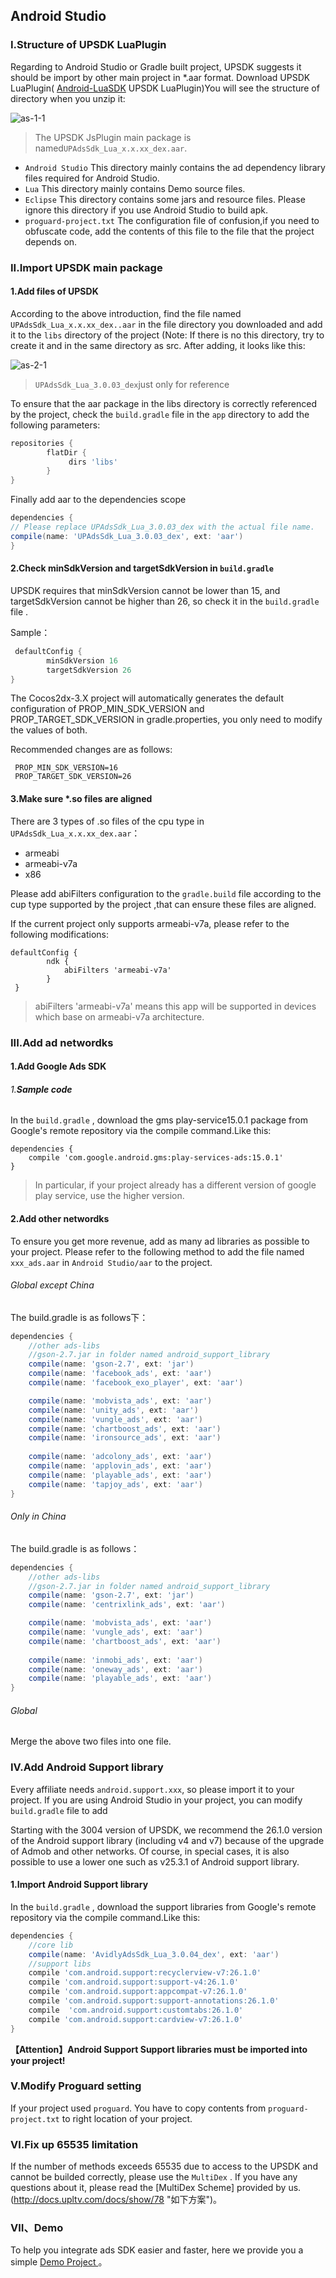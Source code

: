 ## Android Studio

### I.Structure of  UPSDK LuaPlugin

Regarding to Android Studio or Gradle built project, UPSDK suggests it should be import by other main project in  *.aar  format. Download UPSDK LuaPlugin( [Android-LuaSDK](http://doc.upltv.com/en/master/chapters/chapter09.html "SDK下载页面") UPSDK LuaPlugin)You will see the structure of directory when you unzip it:


![as-1-1](http://docc.upltv.com/uploads/201805/5afe99d977ef8_5afe99d9.png "as-1-1")
> The UPSDK JsPlugin main package is named`UPAdsSdk_Lua_x.x.xx_dex.aar`.

- `Android Studio`
   This directory mainly contains the ad dependency library files required for Android Studio.
- `Lua`
   This directory mainly contains Demo source files.
- `Eclipse`
   This directory contains some jars and resource files. Please ignore this directory if you use  Android Studio to build apk.
- `proguard-project.txt`
   The configuration file of confusion,if you need to obfuscate code, add the contents of this file to the file that the project depends on.

### II.Import UPSDK main package
#### 1.Add files of UPSDK
According to the above introduction, find the file named `UPAdsSdk_Lua_x.x.xx_dex..aar` in the file directory you downloaded and add it to the `libs` directory of the project (Note: If there is no this directory, try to  create it and in the same directory as src.
After adding, it looks like this:

![as-2-1](http://docc.upltv.com/uploads/201805/5afe9acd622e6_5afe9acd.png "as-2-1")
> `UPAdsSdk_Lua_3.0.03_dex`just only for reference

To ensure that the aar package in the libs directory is correctly referenced by the project, check the `build.gradle` file in the `app` directory to add the following  parameters:

```groovy
repositories {
        flatDir {
             dirs 'libs'
        }
}

```
Finally add aar to the dependencies scope


```groovy
dependencies {
// Please replace UPAdsSdk_Lua_3.0.03_dex with the actual file name.
compile(name: 'UPAdsSdk_Lua_3.0.03_dex', ext: 'aar')
}
```

#### 2.Check minSdkVersion and targetSdkVersion in `build.gradle`
UPSDK requires that minSdkVersion cannot be lower than 15, and targetSdkVersion cannot be higher than 26, so check it in the `build.gradle` file .


Sample：

```groovy
 defaultConfig {
        minSdkVersion 16
        targetSdkVersion 26
}
```
The Cocos2dx-3.X project will automatically generates the default configuration of PROP_MIN_SDK_VERSION and PROP_TARGET_SDK_VERSION in gradle.properties, you only need to modify the values of both.

Recommended changes are as follows:
```
 PROP_MIN_SDK_VERSION=16
 PROP_TARGET_SDK_VERSION=26
```

#### 3.Make sure *.so files are aligned
There are 3 types of .so files of the cpu type in `UPAdsSdk_Lua_x.x.xx_dex.aar`：
- armeabi
- armeabi-v7a
- x86

Please add abiFilters configuration to the `gradle.build` file according to the cup type supported by the project ,that can ensure these files are aligned.

If the current project only supports armeabi-v7a, please refer to the following modifications:

```
defaultConfig {
        ndk {
            abiFilters 'armeabi-v7a'
        }
 }
```

>abiFilters 'armeabi-v7a' means this app will be supported in devices which base on armeabi-v7a architecture.


### III.Add ad networdks

#### 1.Add Google Ads SDK

###### 1.**Sample code**
In the `build.gradle` , download the gms play-service15.0.1 package from Google's remote repository via the compile command.Like this:
    
    dependencies {
        compile 'com.google.android.gms:play-services-ads:15.0.1'
    }

> In particular, if your project already has a different version of google play service, use the higher version.


#### 2.Add other networdks
To ensure you get more revenue, add as many ad libraries as possible to your project.
Please refer to the following method to add the file named `xxx_ads.aar` in `Android Studio/aar` to the project.

###### Global except China
The build.gradle is as follows下：
```groovy
dependencies {
    //other ads-libs
    //gson-2.7.jar in folder named android_support_library
    compile(name: 'gson-2.7', ext: 'jar')
    compile(name: 'facebook_ads', ext: 'aar')
    compile(name: 'facebook_exo_player', ext: 'aar')

    compile(name: 'mobvista_ads', ext: 'aar')
    compile(name: 'unity_ads', ext: 'aar')
    compile(name: 'vungle_ads', ext: 'aar')
    compile(name: 'chartboost_ads', ext: 'aar')
    compile(name: 'ironsource_ads', ext: 'aar')
    
    compile(name: 'adcolony_ads', ext: 'aar')
    compile(name: 'applovin_ads', ext: 'aar')
    compile(name: 'playable_ads', ext: 'aar')
    compile(name: 'tapjoy_ads', ext: 'aar')
}
```

###### Only in China
The build.gradle is as follows：
```groovy
dependencies {
    //other ads-libs
    //gson-2.7.jar in folder named android_support_library
    compile(name: 'gson-2.7', ext: 'jar')
    compile(name: 'centrixlink_ads', ext: 'aar')

    compile(name: 'mobvista_ads', ext: 'aar')
    compile(name: 'vungle_ads', ext: 'aar')
    compile(name: 'chartboost_ads', ext: 'aar')
    
    compile(name: 'inmobi_ads', ext: 'aar')
    compile(name: 'oneway_ads', ext: 'aar')
    compile(name: 'playable_ads', ext: 'aar')
}
```
###### Global
Merge the above two files into one file.

### IV.Add Android Support library
Every affiliate needs `android.support.xxx`, so please import it to your project. If you are using Android Studio in your project, you can modify `build.gradle` file to add

Starting with the 3004 version of UPSDK, we recommend the 26.1.0 version of the Android support library (including v4 and v7) because of the upgrade of Admob and other networks. Of course, in special cases, it is also possible to use a lower one such as v25.3.1 of  Android support library.

#### 1.Import Android Support library
In the `build.gradle` , download the support libraries  from Google's remote repository via the compile command.Like this:

```groovy
dependencies { 
    //core lib
    compile(name: 'AvidlyAdsSdk_Lua_3.0.04_dex', ext: 'aar')
    //support libs
    compile 'com.android.support:recyclerview-v7:26.1.0'
    compile 'com.android.support:support-v4:26.1.0'
    compile 'com.android.support:appcompat-v7:26.1.0'
    compile 'com.android.support:support-annotations:26.1.0'
    compile  'com.android.support:customtabs:26.1.0'
    compile 'com.android.support:cardview-v7:26.1.0'
}

```
**【Attention】Android Support
 Support libraries must be imported into your project!**

### Ⅴ.Modify Proguard setting 
If your project used `proguard`.
You have to copy contents from `proguard-project.txt` to right location of your project.


### Ⅵ.Fix up 65535 limitation

If the number of methods exceeds 65535 due to access to the UPSDK and cannot be builded correctly, please use the `MultiDex` . If you have any questions about it, please read the [MultiDex Scheme] provided by us.(http://docs.upltv.com/docs/show/78 "如下方案")。

### Ⅶ、Demo
To help you integrate ads SDK easier and faster, here we provide you a simple [Demo Project ](https://github.com/AvidlyGit/AdSdkDemo-Studio "Demo工程")。
